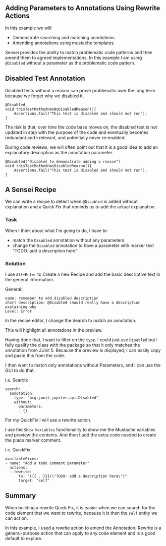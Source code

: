 ## Adding Parameters to Annotations Using Rewrite Actions

In this example we will:

- Demonstrate searching and matching annotations.
- Amending annotations using mustache templates.

Sensei provides the ability to match problematic code patterns and then amend them to agreed implementations. In this example I am using `@Disabled` without a parameter as the problematic code pattern.

## Disabled Test Annotation

Disabled tests without a reason can prove problematic over the long term
because we forget why we disabled it.

```
@Disabled
void thisTestMethodHasNoDisabledReason(){
    Assertions.fail("This test is disabled and should not run");
}
```

The risk is that, over time the code base moves on, the disabled test is not updated in step with the purpose of the code and eventually becomes redundant and irrelevant, and potentially never re-enabled.

During code reviews, we will often point out that it is a good idea to add an explanatory description as the annotation parameter.

```
@Disabled("Disabled to demonstrate adding a reason")
void thisTestMethodHasDisabledReason(){
    Assertions.fail("This test is disabled and should not run");
}
```

## A Sensei Recipe

We can write a recipe to detect when `@Disabled` is added without explanation and a Quick Fix that reminds us to add the actual explanation.

### Task

When I think about what I'm going to do, I have to:

- match the `Disabled` annotation without any parameters
- change the `Disabled` annotation to have a parameter with marker text "TODO: add a description here"


### Solution

I use `Alt+Enter` to Create a new Recipe and add the basic descriptive text in the general information.

General:

~~~~~~~~
name: remember to add disabled description
short description: @Disabled should really have a description explaining why
Level: Error
~~~~~~~~

In the recipe editor, I change the Search to match an annotation.

This will highlight all annotations in the preview.

Having done that, I want to filter on the `type`. I could just use `Disabled` but I fully qualify the class with the package so that it only matches the annotation from JUnit 5. Because the preview is displayed, I can easily copy and paste this from the code.

I then want to match only annotations without Parameters, and I can use the GUI to do that.

i.e. Search:

~~~~~~~~
search:
  annotation:
    type: "org.junit.jupiter.api.Disabled"
    without:
      parameters:
      - {}
~~~~~~~~

For my QuickFix I will use a rewrite action.

I use the `Show Variables` functionality to show me the Mustache variables and preview the contents. And then I add the extra code needed to create the place marker comment.

i.e. QuickFix:

~~~~~~~~
availableFixes:
- name: "Add a todo comment parameter"
  actions:
  - rewrite:
      to: "{{{ . }}}(\"TODO: add a description here\")"
      target: "self"
~~~~~~~~

## Summary

When building a rewrite Quick Fix, it is easier when we can search for the code element that we want to rewrite, because it is then the `self` entity we can act on.

In this example, I used a rewrite action to amend the Annotation. Rewrite is a general-purpose action that can apply to any code element and is a good default to explore.